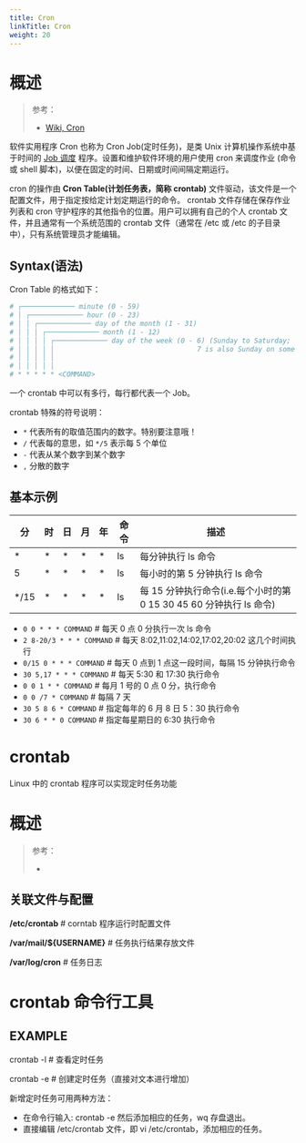 ```yaml
---
title: Cron
linkTitle: Cron
weight: 20
---
```


# 概述

> 参考：
>
> - [Wiki, Cron](https://en.wikipedia.org/wiki/Cron)

软件实用程序 Cron 也称为 Cron Job(定时任务)，是类 Unix 计算机操作系统中基于时间的 [Job 调度](/docs/8.通用技术/Job/Job.md) 程序。设置和维护软件环境的用户使用 cron 来调度作业 (命令或 shell 脚本)，以便在固定的时间、日期或时间间隔定期运行。

cron 的操作由 **Cron Table(计划任务表，简称 crontab)** 文件驱动，该文件是一个配置文件，用于指定按给定计划定期运行的命令。 crontab 文件存储在保存作业列表和 cron 守护程序的其他指令的位置。用户可以拥有自己的个人 crontab 文件，并且通常有一个系统范围的 crontab 文件（通常在 /etc 或 /etc 的子目录中），只有系统管理员才能编辑。

## Syntax(语法)

Cron Table 的格式如下：

```bash
# ┌───────────── minute (0 - 59)
# │ ┌───────────── hour (0 - 23)
# │ │ ┌───────────── day of the month (1 - 31)
# │ │ │ ┌───────────── month (1 - 12)
# │ │ │ │ ┌───────────── day of the week (0 - 6) (Sunday to Saturday;
# │ │ │ │ │                                   7 is also Sunday on some systems)
# │ │ │ │ │
# │ │ │ │ │
# * * * * * <COMMAND>
```

一个 crontab 中可以有多行，每行都代表一个 Job。

crontab 特殊的符号说明：

- `*` 代表所有的取值范围内的数字。特别要注意哦！
- `/` 代表每的意思，如 `*/5` 表示每 5 个单位
- `-` 代表从某个数字到某个数字
- `,` 分散的数字

## 基本示例

| 分     | 时   | 日   | 月   | 年   | 命令  | 描述                                               |
| ----- | --- | --- | --- | --- | --- | ------------------------------------------------ |
| \*    | \*  | \*  | \*  | \*  | ls  | 每分钟执行 ls 命令                                      |
| 5     | \*  | \*  | \*  | \*  | ls  | 每小时的第 5 分钟执行 ls 命令                               |
| \*/15 | \*  | \*  | \*  | \*  | ls  | 每 15 分钟执行命令(i.e.每个小时的第 0 15 30 45 60 分钟执行 ls 命令) |

- `0 0 * * * COMMAND` # 每天 0 点 0 分执行一次 ls 命令
- `2 8-20/3 * * * COMMAND` # 每天 8:02,11:02,14:02,17:02,20:02 这几个时间执行
- `0/15 0 * * * COMMAND` # 每天 0 点到 1 点这一段时间，每隔 15 分钟执行命令
- `30 5,17 * * * COMMAND` # 每天 5:30 和 17:30 执行命令
- `0 0 1 * * COMMAND` # 每月 1 号的 0 点 0 分，执行命令
- `0 0 /7 * COMMAND` # 每隔 7 天
- `30 5 8 6 * COMMAND` # 指定每年的 6 月 8 日 5：30 执行命令
- `30 6 * * 0 COMMAND` # 指定每星期日的 6:30 执行命令

# crontab

Linux 中的 crontab 程序可以实现定时任务功能

# 概述

> 参考：
>
> -

## 关联文件与配置

**/etc/crontab** # corntab 程序运行时配置文件

**/var/mail/${USERNAME}** # 任务执行结果存放文件

**/var/log/cron** # 任务日志

# crontab 命令行工具

## EXAMPLE

crontab -l # 查看定时任务

crontab -e # 创建定时任务（直接对文本进行增加）

新增定时任务可用两种方法：

- 在命令行输入: crontab -e 然后添加相应的任务，wq 存盘退出。
- 直接编辑 /etc/crontab 文件，即 vi /etc/crontab，添加相应的任务。
